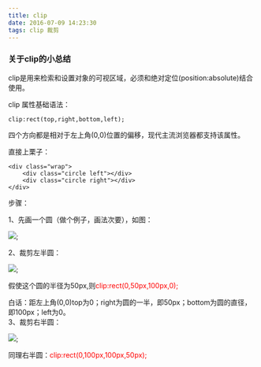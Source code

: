 ```yaml
---
title: clip
date: 2016-07-09 14:23:30
tags: clip 裁剪
---
```

### 关于clip的小总结
clip是用来检索和设置对象的可视区域，必须和绝对定位(position:absolute)结合使用。

clip 属性基础语法：

	clip:rect(top,right,bottom,left);
	
四个方向都是相对于左上角(0,0)位置的偏移，现代主流浏览器都支持该属性。

直接上栗子：

	<div class="wrap">
		<div class="circle left"></div>
		<div class="circle right"></div>
	</div>

步骤：
	
1、先画一个圆（做个例子，画法次要），如图：

![](http://ww2.sinaimg.cn/mw690/006vSKfZgw1f5nng2gxivj306706bdfr.jpg);


2、裁剪左半圆：

![](http://ww3.sinaimg.cn/mw690/006vSKfZgw1f5nng1kldoj304y05edfo.jpg);
	
假使这个圆的半径为50px,则<span style="color:red">clip:rect(0,50px,100px,0);</span>

白话：距左上角(0,0)top为0；right为圆的一半，即50px；bottom为圆的直径，即100px；left为0。	
3、裁剪右半圆：

![](http://ww4.sinaimg.cn/mw690/006vSKfZgw1f5nng218wcj304605d0sk.jpg);

同理右半圆：<span style="color:red">clip:rect(0,100px,100px,50px);</span>